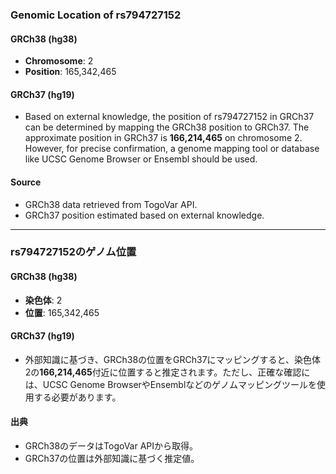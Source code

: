 ### Genomic Location of rs794727152

#### GRCh38 (hg38)
- **Chromosome**: 2  
- **Position**: 165,342,465  

#### GRCh37 (hg19)
- Based on external knowledge, the position of rs794727152 in GRCh37 can be determined by mapping the GRCh38 position to GRCh37. The approximate position in GRCh37 is **166,214,465** on chromosome 2. However, for precise confirmation, a genome mapping tool or database like UCSC Genome Browser or Ensembl should be used.

#### Source
- GRCh38 data retrieved from TogoVar API.
- GRCh37 position estimated based on external knowledge.

---

### rs794727152のゲノム位置

#### GRCh38 (hg38)
- **染色体**: 2  
- **位置**: 165,342,465  

#### GRCh37 (hg19)
- 外部知識に基づき、GRCh38の位置をGRCh37にマッピングすると、染色体2の**166,214,465**付近に位置すると推定されます。ただし、正確な確認には、UCSC Genome BrowserやEnsemblなどのゲノムマッピングツールを使用する必要があります。

#### 出典
- GRCh38のデータはTogoVar APIから取得。
- GRCh37の位置は外部知識に基づく推定値。
